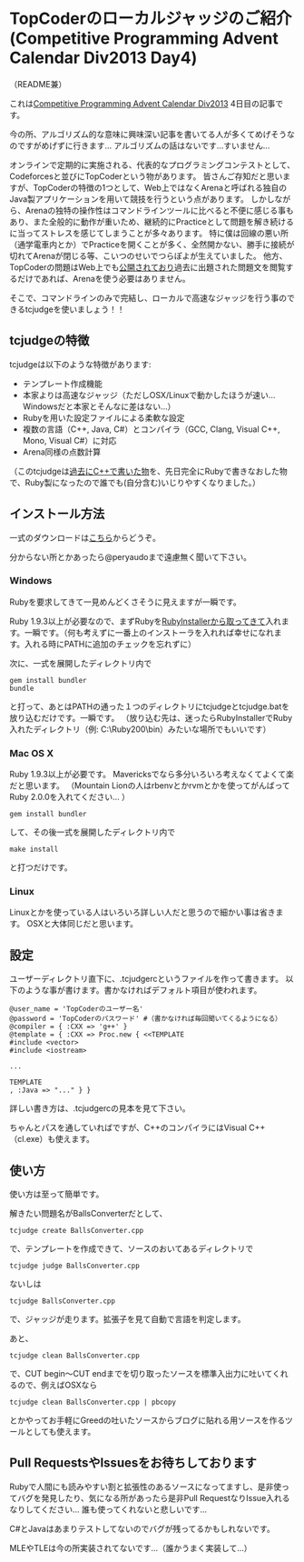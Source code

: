 # TopCoderのローカルジャッジのご紹介 (Competitive Programming Advent Calendar Div2013 Day4)

（README兼）

これは[Competitive Programming Advent Calendar Div2013](http://partake.in/events/3a3bb090-1390-4b2a-b38b-4273bea4cc83) 4日目の記事です。

今の所、アルゴリズム的な意味に興味深い記事を書いてる人が多くてめげそうなのですがめげずに行きます…
アルゴリズムの話はないです…すいません…

オンラインで定期的に実施される、代表的なプログラミングコンテストとして、Codeforcesと並びにTopCoderという物があります。
皆さんご存知だと思いますが、TopCoderの特徴の1つとして、Web上ではなくArenaと呼ばれる独自のJava製アプリケーションを用いて競技を行うという点があります。
しかしながら、Arenaの独特の操作性はコマンドラインツールに比べると不便に感じる事もあり、また全般的に動作が重いため、継続的にPracticeとして問題を解き続けるに当ってストレスを感じてしまうことが多々あります。
特に僕は回線の悪い所（通学電車内とか）でPracticeを開くことが多く、全然開かない、勝手に接続が切れてArenaが閉じる等、こいつのせいでつらぽよが生えていました。
他方、TopCoderの問題はWeb上でも[公開されており](http://community.topcoder.com/tc?module=MatchList)過去に出題された問題文を閲覧するだけであれば、Arenaを使う必要はありません。

そこで、コマンドラインのみで完結し、ローカルで高速なジャッジを行う事のできるtcjudgeを使いましょう！！

## tcjudgeの特徴

tcjudgeは以下のような特徴があります:

- テンプレート作成機能
- 本家よりは高速なジャッジ（ただしOSX/Linuxで動かしたほうが速い…Windowsだと本家とそんなに差はない…）
- Rubyを用いた設定ファイルによる柔軟な設定
- 複数の言語（C++, Java, C#）とコンパイラ（GCC, Clang, Visual C++, Mono, Visual C#）に対応
- Arena同様の点数計算

（このtcjudgeは[過去にC++で書いた物](http://d.hatena.ne.jp/peryaudo/20111121/1321891386)を、先日完全にRubyで書きなおした物で、Ruby製になったので誰でも(自分含む)いじりやすくなりました。）

## インストール方法

一式のダウンロードは[こちら](https://github.com/peryaudo/tcjudge/archive/master.zip)からどうぞ。

分からない所とかあったら@peryaudoまで遠慮無く聞いて下さい。

### Windows

Rubyを要求してきて一見めんどくさそうに見えますが一瞬です。

Ruby 1.9.3以上が必要なので、まずRubyを[RubyInstallerから取ってきて](http://rubyinstaller.org/downloads/)入れます。一瞬です。（何も考えずに一番上のインストーラを入れれば幸せになれます。入れる時にPATHに追加のチェックを忘れずに）

次に、一式を展開したディレクトリ内で

	gem install bundler
	bundle

と打って、あとはPATHの通った１つのディレクトリにtcjudgeとtcjudge.batを放り込むだけです。一瞬です。
（放り込む先は、迷ったらRubyInstallerでRuby入れたディレクトリ（例: C:\Ruby200\bin）みたいな場所でもいいです）

### Mac OS X

Ruby 1.9.3以上が必要です。
Mavericksでなら多分いろいろ考えなくてよくて楽だと思います。
（Mountain Lionの人はrbenvとかrvmとかを使ってがんばってRuby 2.0.0を入れてください… ）

	gem install bundler

して、その後一式を展開したディレクトリ内で

	make install

と打つだけです。

### Linux
Linuxとかを使っている人はいろいろ詳しい人だと思うので細かい事は省きます。
OSXと大体同じだと思います。

## 設定

ユーザーディレクトリ直下に、.tcjudgercというファイルを作って書きます。
以下のような事が書けます。書かなければデフォルト項目が使われます。

	@user_name = 'TopCoderのユーザー名'
	@password = 'TopCoderのパスワード' #（書かなければ毎回聞いてくるようになる）
	@compiler = { :CXX => 'g++' }
	@template = { :CXX => Proc.new { <<TEMPLATE
	#include <vector>
	#include <iostream>

	...

	TEMPLATE
	, :Java => "..." } }

詳しい書き方は、.tcjudgercの見本を見て下さい。

ちゃんとパスを通していればですが、C++のコンパイラにはVisual C++（cl.exe）も使えます。

## 使い方

使い方は至って簡単です。

解きたい問題名がBallsConverterだとして、

	tcjudge create BallsConverter.cpp

で、テンプレートを作成できて、ソースのおいてあるディレクトリで

	tcjudge judge BallsConverter.cpp

ないしは

	tcjudge BallsConverter.cpp

で、ジャッジが走ります。拡張子を見て自動で言語を判定します。

あと、

	tcjudge clean BallsConverter.cpp

で、CUT begin〜CUT endまでを切り取ったソースを標準入出力に吐いてくれるので、例えばOSXなら

	tcjudge clean BallsConverter.cpp | pbcopy

とかやってお手軽にGreedの吐いたソースからブログに貼れる用ソースを作るツールとしても使えます。

## Pull RequestsやIssuesをお待ちしております

Rubyで人間にも読みやすい割と拡張性のあるソースになってますし、是非使ってバグを発見したり、気になる所があったら是非Pull RequestなりIssue入れるなりしてください…
誰も使ってくれないと悲しいです…

C#とJavaはあまりテストしてないのでバグが残ってるかもしれないです。

MLEやTLEは今の所実装されてないです…（誰かうまく実装して…）
